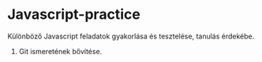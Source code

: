 # Javascript-practice
Különböző Javascript feladatok gyakorlása és tesztelése, tanulás érdekébe.

1. Git ismeretének bővítése. 

